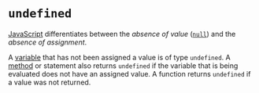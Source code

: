 # `undefined`

[JavaScript][language-javascript] differentiates between the _absence of value_ ([`null`][type-null]) and the _absence of assignment_.

A [variable][concept-variables] that has not been assigned a value is of type `undefined`. A [method][concept-functions] or statement also returns `undefined` if the variable that is being evaluated does not have an assigned value. A function returns `undefined` if a value was not returned.

[language-javascript]: ../../README.md
[concept-functions]: /reference/concepts/functions.md
[concept-variables]: /reference/concepts/variables.md
[type-null]: /reference/types/null.md

